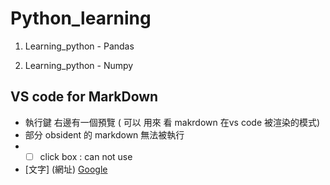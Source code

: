 # Python_learning

1. Learning_python - Pandas

2. Learning_python - Numpy

## VS code for MarkDown

- 執行鍵 右邊有一個預覽 ( 可以 用來 看 makrdown 在vs code 被渲染的模式)
- 部分 obsident 的 markdown 無法被執行
- -[ ]  click box : can not use
- [文字] (網址)  [Google](https://www.google.com.tw)
